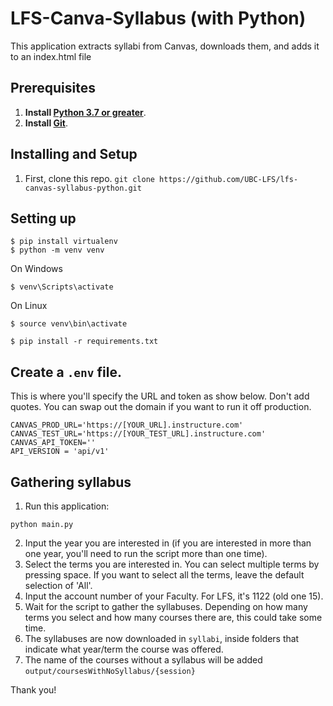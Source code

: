# LFS-Canva-Syllabus (with Python)
This application extracts syllabi from Canvas, downloads them, and adds it to an index.html file

## Prerequisites
1. **Install [Python 3.7 or greater](https://www.python.org/downloads/)**.
2. **Install [Git](https://git-scm.com/downloads)**.

## Installing and Setup
1. First, clone this repo. `git clone https://github.com/UBC-LFS/lfs-canvas-syllabus-python.git`

## Setting up
```
$ pip install virtualenv
$ python -m venv venv
```

On Windows
```
$ venv\Scripts\activate
```

On Linux
```
$ source venv\bin\activate
```

```
$ pip install -r requirements.txt
```

## Create a `.env` file. 
This is where you'll specify the URL and token as show below. Don't add quotes. You can swap out the domain if you want to run it off production. 

```
CANVAS_PROD_URL='https://[YOUR_URL].instructure.com'
CANVAS_TEST_URL='https://[YOUR_TEST_URL].instructure.com'
CANVAS_API_TOKEN=''
API_VERSION = 'api/v1'
```


## Gathering syllabus
1. Run this application: 

```
python main.py
```

2. Input the year you are interested in (if you are interested in more than one year, you'll need to run the script more than one time).
3. Select the terms you are interested in. You can select multiple terms by pressing space. If you want to select all the terms, leave the default selection of 'All'.
4. Input the account number of your Faculty. For LFS, it's 1122 (old one 15).
5. Wait for the script to gather the syllabuses. Depending on how many terms you select and how many courses there are, this could take some time.
6. The syllabuses are now downloaded in `syllabi`, inside folders that indicate what year/term the course was offered.
7. The name of the courses without a syllabus will be added `output/coursesWithNoSyllabus/{session}`

Thank you!